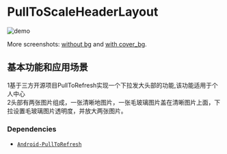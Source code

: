 # PullToScaleHeaderLayout

![demo](Screenshots/demo.gif)

More screenshots: [without bg](Screenshots/pic_hd.png) and [with
cover_bg](Screenshots/pic_hd1.png).

## 基本功能和应用场景
1基于三方开源项目PullToRefresh实现一个下拉发大头部的功能,该功能适用于个人中心
<br/>
2头部有两张图片组成，一张清晰地图片，一张毛玻璃图片盖在清晰图片上面，下拉设置毛玻璃图片透明度，并放大两张图片。


### Dependencies
- [`Android-PullToRefresh`](https://github.com/chrisbanes/Android-PullToRefresh)
